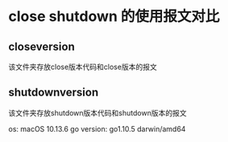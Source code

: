 # close shutdown 的使用报文对比

## closeversion

该文件夹存放close版本代码和close版本的报文

## shutdownversion

该文件夹存放shutdown版本代码和shutdown版本的报文



os: macOS 10.13.6
go version: go1.10.5 darwin/amd64